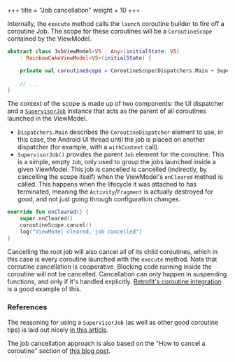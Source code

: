 +++
title = "Job cancellation"
weight = 10
+++

Internally, the `execute` method calls the `launch` coroutine builder to fire off a coroutine Job. The scope for these coroutines will be a `CoroutineScope` contained by the ViewModel.

```kotlin
abstract class JobViewModel<VS : Any>(initialState: VS) 
    : RainbowCakeViewModel<VS>(initialState) {

    private val coroutineScope = CoroutineScope(Dispatchers.Main + SupervisorJob())
    
    // ...
}
```

The context of the scope is made up of two components: the UI dispatcher and a [`SupervisorJob`](https://kotlin.github.io/kotlinx.coroutines/kotlinx-coroutines-core/kotlinx.coroutines/-supervisor-job.html) instance that acts as the parent of all coroutines launched in the ViewModel.

- `Dispatchers.Main` describes the `CoroutineDispatcher` element to use, in this case, the Android UI thread until the job is placed on another dispatcher (for example, with a `withContext` call).
- `SupervisorJob()` provides the parent `Job` element for the coroutine. This is a simple, empty `Job`, only used to group the jobs launched inside a given ViewModel. This job is cancelled is cancelled (indirectly, by cancelling the scope itself) when the ViewModel's `onCleared` method is called. This happens when the lifecycle it was attached to has terminated, meaning the `Activity`/`Fragment` is actually destroyed for good, and not just going through configuration changes.

```kotlin
override fun onCleared() {
    super.onCleared()
    coroutineScope.cancel()
    log("ViewModel cleared, job cancelled")
}
```

Cancelling the root job will also cancel all of its child coroutines, which in this case is every coroutine launched with the `execute` method. Note that coroutine cancellation is cooperative. Blocking code running inside the coroutine will not be cancelled. Cancellation can only happen in suspending functions, and only if it's handled explicitly. [Retrofit's coroutine integration](/best-practices/retrofit-and-coroutines/) is a good example of this.

### References

The reasoning for using a `SupervisorJob` (as well as other good coroutine tips) is laid out nicely [in this article](https://proandroiddev.com/kotlin-coroutines-patterns-anti-patterns-f9d12984c68e).

The job cancellation approach is also based on the "How to cancel a coroutine" section of [this blog post](https://proandroiddev.com/android-coroutine-recipes-33467a4302e9).
